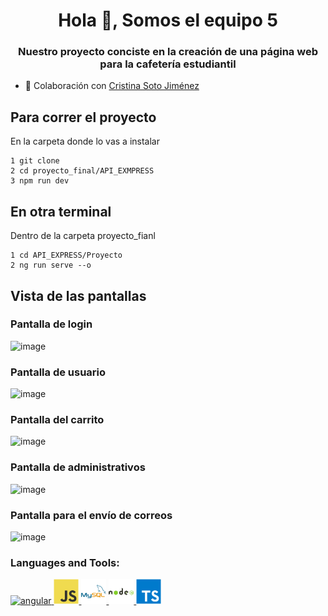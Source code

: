 <h1 align="center">Hola 👋, Somos el equipo 5</h1>
<h3 align="center">Nuestro proyecto conciste en la creación de una página web para la cafetería estudiantil</h3>

- 🤝 Colaboración con [Cristina Soto Jiménez](CristinaSoto22)

## Para correr el proyecto
En la carpeta donde lo vas a instalar
```
1 git clone
2 cd proyecto_final/API_EXMPRESS
3 npm run dev
```
## En otra terminal
Dentro de la carpeta proyecto_fianl
```
1 cd API_EXPRESS/Proyecto
2 ng run serve --o
```
## Vista de las pantallas
  ### Pantalla de login
  ![image](https://github.com/JuanSanchez1001/proyecto_final/assets/137138320/669f7593-fea5-40e0-8ed2-c33553c47e00)
  ### Pantalla de usuario
  ![image](https://github.com/JuanSanchez1001/proyecto_final/assets/137138320/0b218e5d-8e18-4d22-949f-19671ec78bfa)
  ### Pantalla del carrito
  ![image](https://github.com/JuanSanchez1001/proyecto_final/assets/137138320/4fea5e09-c4e5-476b-8b63-cc1bbd5e9cd6)
  ### Pantalla de administrativos
  ![image](https://github.com/JuanSanchez1001/proyecto_final/assets/137138320/779cf71e-9dd1-45c7-a727-7ffd81f037d5)
  ### Pantalla para el envío de correos
  ![image](https://github.com/JuanSanchez1001/proyecto_final/assets/137138320/d433f928-1dd3-4fec-bdc8-00b57f4e0382)


<h3 align="left">Languages and Tools:</h3>
<p align="left"> 
  <a href="https://angular.io" target="_blank" rel="noreferrer"> 
  <img src="https://angular.io/assets/images/logos/angular/angular.svg" alt="angular" width="40" height="40"/> </a> 
  <a href="https://developer.mozilla.org/en-US/docs/Web/JavaScript" target="_blank" rel="noreferrer"> <img src="https://raw.githubusercontent.com/devicons/devicon/master/icons/javascript/javascript-original.svg" alt="javascript" width="40" height="40"/> </a>
  <a href="https://www.mysql.com/" target="_blank" rel="noreferrer"> <img src="https://raw.githubusercontent.com/devicons/devicon/master/icons/mysql/mysql-original-wordmark.svg" alt="mysql" width="40" height="40"/> </a> 
  <a href="https://nodejs.org" target="_blank" rel="noreferrer"> <img src="https://raw.githubusercontent.com/devicons/devicon/master/icons/nodejs/nodejs-original-wordmark.svg" alt="nodejs" width="40" height="40"/> </a>
  <a href="https://www.typescriptlang.org/" target="_blank" rel="noreferrer"> <img src="https://raw.githubusercontent.com/devicons/devicon/master/icons/typescript/typescript-original.svg" alt="typescript" width="40" height="40"/> </a>
</p>
